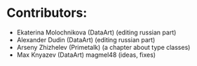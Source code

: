 Contributors:
=============

 + Ekaterina Molochnikova (DataArt) (editing russian part)
 + Alexander Dudin (DataArt) (editing russian part)
 + Arseny Zhizhelev (Primetalk) (a chapter about type classes)
 + Max Knyazev (DataArt) magmel48 (ideas, fixes)

